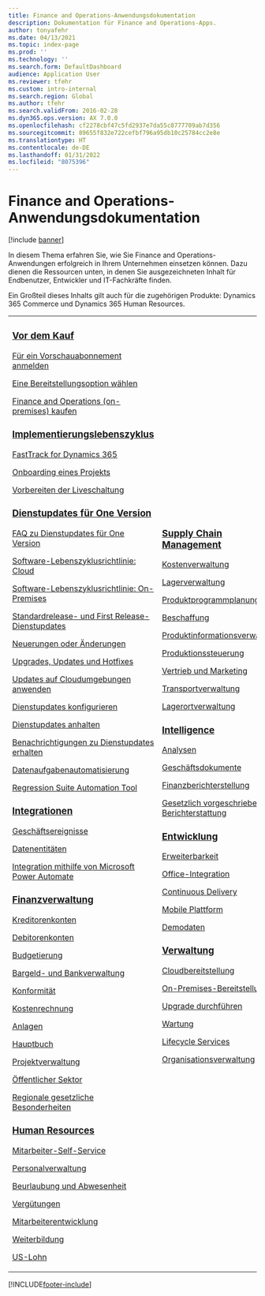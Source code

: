 ```yaml
---
title: Finance and Operations-Anwendungsdokumentation
description: Dokumentation für Finance and Operations-Apps.
author: tonyafehr
ms.date: 04/13/2021
ms.topic: index-page
ms.prod: ''
ms.technology: ''
ms.search.form: DefaultDashboard
audience: Application User
ms.reviewer: tfehr
ms.custom: intro-internal
ms.search.region: Global
ms.author: tfehr
ms.search.validFrom: 2016-02-28
ms.dyn365.ops.version: AX 7.0.0
ms.openlocfilehash: cf2278cbf47c5fd2937e7da55c8777709ab7d356
ms.sourcegitcommit: 89655f832e722cefbf796a95db10c25784cc2e8e
ms.translationtype: HT
ms.contentlocale: de-DE
ms.lasthandoff: 01/31/2022
ms.locfileid: "8075396"
---
```

# <a name="finance-and-operations-application-documentation"></a>Finance and Operations-Anwendungsdokumentation

[!include [banner](includes/banner.md)]

In diesem Thema erfahren Sie, wie Sie Finance and Operations-Anwendungen erfolgreich in Ihrem Unternehmen einsetzen können. Dazu dienen die Ressourcen unten, in denen Sie ausgezeichneten Inhalt für Endbenutzer, Entwickler und IT-Fachkräfte finden. 

Ein Großteil dieses Inhalts gilt auch für die zugehörigen Produkte: Dynamics 365 Commerce und Dynamics 365 Human Resources. 

<table>
<colgroup>
<col width="33%" />
<col width="33%" />
<col width="33%" />
</colgroup>
<tbody>
<tr class="odd">
<td>
<h3><a href="get-started/before-you-buy.md">Vor dem Kauf</a></h3>
<p><a href="../dev-itpro/dev-tools/sign-up-preview-subscription.md">Für ein Vorschauabonnement anmelden</a></p>
 <p><a href="../dev-itpro/deployment/choose-deployment-type.md">Eine Bereitstellungsoption wählen</a></p>
 <p><a href="get-started/purchase-on-premises.md">Finance and Operations (on-premises) kaufen</a></p>

<h3><a href="imp-lifecycle/implementation-lifecycle.md">Implementierungslebenszyklus</a></h3>
<p><a href="/dynamics365/fasttrack/">FastTrack for Dynamics 365</a></p>
<p><a href="imp-lifecycle/onboard.md">Onboarding eines Projekts</a></p>
<p><a href="imp-lifecycle/prepare-go-live.md">Vorbereiten der Liveschaltung</a></p>

<h3><a href="../dev-itpro/lifecycle-services/oneversion-overview.md">Dienstupdates für One Version</a></h3>
<p><a href="get-started/one-version.md">FAQ zu Dienstupdates für One Version</a></p>
<p><a href="../dev-itpro/migration-upgrade/versions-update-policy.md">Software-Lebenszyklusrichtlinie: Cloud</a></p>
<p><a href="../dev-itpro/migration-upgrade/on-prem-version-update-policy.md">Software-Lebenszyklusrichtlinie: On-Premises</a></p>
<p><a href="get-started/public-preview-releases.md">Standardrelease- und First Release-Dienstupdates</a></p>
<p><a href="get-started/whats-new-changed.md">Neuerungen oder Änderungen</a></p>
<p><a href="../dev-itpro/migration-upgrade/upgrade-home-page.md">Upgrades, Updates und Hotfixes</a></p>
<p><a href="../dev-itpro/deployment/apply-deployable-package-system.md">Updates auf Cloudumgebungen anwenden</a></p>
<p><a href="../dev-itpro/lifecycle-services/configure-service-updates.md">Dienstupdates konfigurieren</a></p>
<p><a href="../dev-itpro/lifecycle-services/pause-service-updates.md">Dienstupdates anhalten</a></p>
<p><a href="../dev-itpro/lifecycle-services/notifications-service-updates.md">Benachrichtigungen zu Dienstupdates erhalten</a></p>
<p><a href="../dev-itpro/data-entities/data-task-automation.md">Datenaufgabenautomatisierung</a></p>
<p><a href="../dev-itpro/lifecycle-services/using-task-guides-and-bpm-to-create-user-acceptance-tests.md">Regression Suite Automation Tool</a></p>

<h3><a href="../dev-itpro/data-entities/integration-overview.md">Integrationen</a></h3>
<p><a href="../dev-itpro/business-events/home-page.md">Geschäftsereignisse</a></p>
<p><a href="../dev-itpro/data-entities/data-entities.md">Datenentitäten</a></p>
<p><a href="../dev-itpro/data-entities/fin-ops-connector.md">Integration mithilfe von Microsoft Power Automate</a></p>

<h3><a href="../../finance/index.md">Finanzverwaltung</a></h3>
<p><a href="../../finance/accounts-payable/accounts-payable.md">Kreditorenkonten</a></p>
<p><a href="../../finance/accounts-receivable/accounts-receivable.md">Debitorenkonten</a></p>
<p><a href="../../finance/budgeting/budgeting-overview.md">Budgetierung</a></p>
<p><a href="../../finance/cash-bank-management/cash-bank-management.md">Bargeld- und Bankverwaltung</a></p>
<p><a href="../../finance/general-ledger/audit-policy-rules.md">Konformität</a></p>
<p><a href="../../finance/cost-accounting/cost-accounting-home-page.md">Kostenrechnung</a></p>
<p><a href="../../finance/fixed-assets/fixed-assets.md">Anlagen</a></p>
<p><a href="../../finance/general-ledger/general-ledger.md">Hauptbuch</a></p>
<p><a href="/dynamics365/project-operations/prod-pma/overview-project-management-accounting">Projektverwaltung</a></p>
<p><a href="../../finance/public-sector/public-sector-functionality.md">Öffentlicher Sektor</a></p>
<p><a href="../dev-itpro/lcs-solutions/country-region.md">Regionale gesetzliche Besonderheiten</a></p>

<h3><a href="hr/hr-landing-page.md">Human Resources</a></h3>
<p><a href="../../human-resources/hr-employee-manager-self-service-overview.md">Mitarbeiter-Self-Service</a></p>
<p><a href="../../human-resources/hr-personnel-departments-jobs-positions.md">Personalverwaltung</a></p>
<p><a href="../../human-resources/hr-leave-and-absence-overview.md">Beurlaubung und Abwesenheit</a></p>
<p><a href="../../human-resources/hr-benefits-manage-program.md">Vergütungen</a></p>
<p><a href="../../human-resources/hr-develop-performance-management-overview.md">Mitarbeiterentwicklung</a></p>
<p><a href="../../human-resources/hr-learning-courses.md">Weiterbildung</a></p>
 <p><a href="hr/localizations/noam-usa-payroll.md">US-Lohn</a></p>

</td>
<td>
<h3><a href="../../supply-chain/index.md">Supply Chain Management</a></h3>
<p><a href="../../supply-chain/cost-management/costing-sheets.md">Kostenverwaltung</a></p>
<p><a href="../../supply-chain/inventory/inventory-home-page.md">Lagerverwaltung</a></p>
<p><a href="../../supply-chain/master-planning/master-plans.md">Produktprogrammplanung</a></p>
<p><a href="../../supply-chain/procurement/procurement-sourcing-overview.md">Beschaffung</a></p>
<p><a href="../../supply-chain/pim/product-information.md">Produktinformationsverwaltung</a></p>
<p><a href="../../supply-chain/production-control/production-process-overview.md">Produktionssteuerung</a></p>
<p><a href="../../supply-chain/sales-marketing/overview-sales-marketing.md">Vertrieb und Marketing</a></p>
<p><a href="../../supply-chain/transportation/transportation-management-overview.md">Transportverwaltung</a></p>
<p><a href="../../supply-chain/warehousing/warehouse-configuration.md">Lagerortverwaltung</a></p>


<h3><a href="../dev-itpro/analytics/bi-reporting-home-page.md">Intelligence</a></h3>
<p><a href="../dev-itpro/analytics/analytics.md">Analysen</a></p>
 <p><a href="../dev-itpro/analytics/document-reporting-services.md">Geschäftsdokumente</a></p>
<p><a href="../dev-itpro/analytics/financial-reporting-intro.md">Finanzberichterstellung</a></p>
<p><a href="../dev-itpro/analytics/general-electronic-reporting.md">Gesetzlich vorgeschriebene Berichterstattung</a></p>



<h3><a href="../dev-itpro/dev-tools/developer-home-page.md">Entwicklung</h3>
<p><a href="../dev-itpro/extensibility/extensibility-home-page.md">Erweiterbarkeit</a></p>
<p><a href="../dev-itpro/office-integration/office-integration.md">Office-Integration</a></p>
<p><a href="../dev-itpro/dev-tools/continuous-delivery-home-page.md">Continuous Delivery</a></p>
<p><a href="../dev-itpro/mobile-apps/platform/mobile-platform-home-page.md">Mobile Plattform</a></p>
<p><a href="get-started/demo-data.md">Demodaten</a></p>

<h3><a href="../dev-itpro/sysadmin/system-administration-home-page.md">Verwaltung</h3>
<p><a href="../dev-itpro/deployment/cloud-deployment-overview.md">Cloudbereitstellung</a></p>
<p><a href="../dev-itpro/deployment/on-premises-deployment-landing-page.md">On-Premises-Bereitstellung</a></p>
<p><a href="../dev-itpro/migration-upgrade/upgrade-home-page.md">Upgrade durchführen</a></p>
<p><a href="../dev-itpro/dev-tools/continuous-delivery-home-page.md#servicing">Wartung</a></p>
<p><a href="../dev-itpro/lifecycle-services/lcs.md">Lifecycle Services</a></p>
<p><a href="organization-administration/organization-administration-home-page.md">Organisationsverwaltung</a></p>
</td>
<td>
<h3>Zugehörige Produkte</h3>
<h4><a href="/dynamics365/commerce/">Dynamics 365 Commerce</a></h4>
<p><a href="../../commerce/call-center-functionality.md">Callcenter</p>
<p><a href="../../commerce/define-maintain-retail-channels.md">Kanaleinrichtung und -verwaltung</p>
<p><a href="../../commerce/retail-peripherals-overview.md">MPOS und Cloud POS</p>
<p><a href="../../commerce/dev-itpro/dev-retail-home-page.md">Commerce-Entwickler und -Verwaltung</p>


</td>
</tr>

</tbody>
</table>


[!INCLUDE[footer-include](../../includes/footer-banner.md)]
